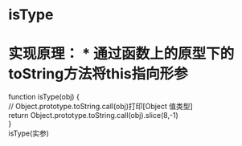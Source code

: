# isType
# 实现原理： * 通过函数上的原型下的toString方法将this指向形参
  function isType(obj) {              
      // Object.prototype.toString.call(obj)打印[Object 值类型]              
      return Object.prototype.toString.call(obj).slice(8,-1)          
  }          
  isType(实参)
